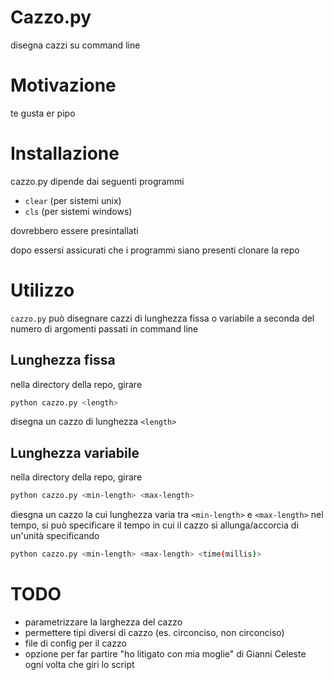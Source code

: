 # Cazzo.py
disegna cazzi su command line

# Motivazione
te gusta er pipo

# Installazione
cazzo.py dipende dai seguenti programmi
 - `clear` (per sistemi unix)
 - `cls` (per sistemi windows)
 
dovrebbero essere presintallati 

dopo essersi assicurati che i programmi siano presenti clonare la repo

# Utilizzo
`cazzo.py` può disegnare cazzi di lunghezza fissa o variabile a seconda del numero di  argomenti passati in command line

## Lunghezza fissa
nella directory della repo, girare
```bash
python cazzo.py <length>
```
disegna un cazzo di lunghezza `<length>`

## Lunghezza variabile
nella directory della repo, girare
```bash
python cazzo.py <min-length> <max-length>
```
diesgna un cazzo la cui lunghezza varia tra `<min-length>` e `<max-length>` nel tempo, si può specificare il tempo in cui il cazzo si allunga/accorcia di un'unità specificando
```bash
python cazzo.py <min-length> <max-length> <time(millis)>
```

# TODO
 - parametrizzare la larghezza del cazzo
 - permettere tipi diversi di cazzo (es. circonciso, non circonciso)
 - file di config per il cazzo
 - opzione per far partire "ho litigato con mia moglie" di Gianni Celeste ogni volta che giri lo script

